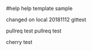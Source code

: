 #help
help template sample

changed on local 20181112 gittest

pullreq test
pullreq test

cherry test

